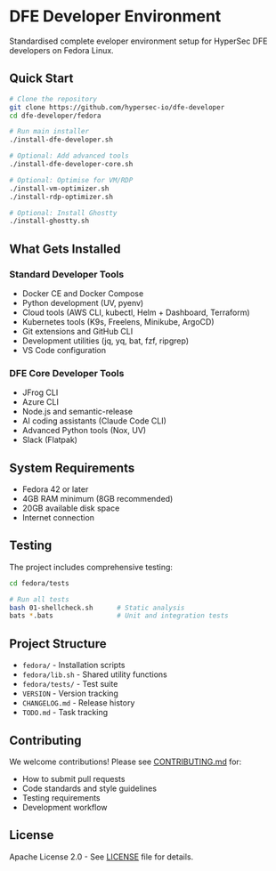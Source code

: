 # DFE Developer Environment

Standardised complete eveloper environment setup for HyperSec DFE developers on Fedora Linux.

## Quick Start

```bash
# Clone the repository
git clone https://github.com/hypersec-io/dfe-developer
cd dfe-developer/fedora

# Run main installer
./install-dfe-developer.sh

# Optional: Add advanced tools
./install-dfe-developer-core.sh

# Optional: Optimise for VM/RDP
./install-vm-optimizer.sh
./install-rdp-optimizer.sh

# Optional: Install Ghostty
./install-ghostty.sh

```

## What Gets Installed

### Standard Developer Tools
- Docker CE and Docker Compose
- Python development (UV, pyenv)
- Cloud tools (AWS CLI, kubectl, Helm + Dashboard, Terraform)
- Kubernetes tools (K9s, Freelens, Minikube, ArgoCD)
- Git extensions and GitHub CLI
- Development utilities (jq, yq, bat, fzf, ripgrep)
- VS Code configuration

### DFE Core Developer Tools
- JFrog CLI
- Azure CLI
- Node.js and semantic-release
- AI coding assistants (Claude Code CLI)
- Advanced Python tools (Nox, UV)
- Slack (Flatpak)

## System Requirements

- Fedora 42 or later
- 4GB RAM minimum (8GB recommended)
- 20GB available disk space
- Internet connection

## Testing

The project includes comprehensive testing:

```bash
cd fedora/tests

# Run all tests
bash 01-shellcheck.sh      # Static analysis
bats *.bats                # Unit and integration tests
```

## Project Structure

- `fedora/` - Installation scripts
- `fedora/lib.sh` - Shared utility functions
- `fedora/tests/` - Test suite
- `VERSION` - Version tracking
- `CHANGELOG.md` - Release history
- `TODO.md` - Task tracking

## Contributing

We welcome contributions! Please see [CONTRIBUTING.md](CONTRIBUTING.md) for:
- How to submit pull requests
- Code standards and style guidelines
- Testing requirements
- Development workflow

## License

Apache License 2.0 - See [LICENSE](LICENSE) file for details.


